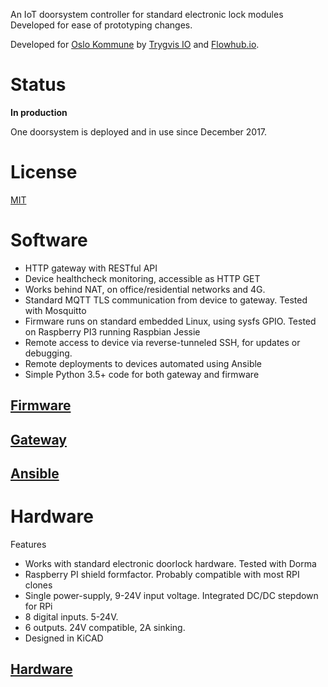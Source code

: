 
An IoT doorsystem controller for standard electronic lock modules
Developed for ease of prototyping changes.

Developed for [Oslo Kommune](https://www.oslo.kommune.no/english)
by [Trygvis IO](https://trygvis.io) and [Flowhub.io](https://flowhub.io).

# Status
**In production**

One doorsystem is deployed and in use since December 2017.

# License
[MIT](./LICENSE)

# Software

* HTTP gateway with RESTful API
* Device healthcheck monitoring, accessible as HTTP GET
* Works behind NAT, on office/residential networks and 4G.
* Standard MQTT TLS communication from device to gateway. Tested with Mosquitto
* Firmware runs on standard embedded Linux, using sysfs GPIO.
Tested on Raspberry PI3 running Raspbian Jessie
* Remote access to device via reverse-tunneled SSH, for updates or debugging.
* Remote deployments to devices automated using Ansible
* Simple Python 3.5+ code for both gateway and firmware

## [Firmware](./firmware)

## [Gateway](./gateway)

## [Ansible](./ansible)

# Hardware

Features

* Works with standard electronic doorlock hardware. Tested with Dorma
* Raspberry PI shield formfactor. Probably compatible with most RPI clones
* Single power-supply, 9-24V input voltage. Integrated DC/DC stepdown for RPi
* 8 digital inputs. 5-24V.
* 6 outputs. 24V compatible, 2A sinking.
* Designed in KiCAD

## [Hardware](./hardware)


